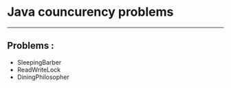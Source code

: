 # Java councurency problems
______________________________________
## Problems : 
 - SleepingBarber
 - ReadWriteLock
 - DiningPhilosopher